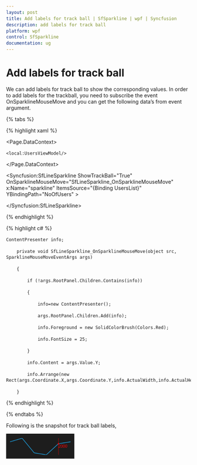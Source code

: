 ```yaml
---
layout: post
title: Add labels for track ball | SfSparkline | wpf | Syncfusion
description: add labels for track ball
platform: wpf
control: SfSparkline
documentation: ug
---
```


# Add labels for track ball

We can add labels for track ball to show the corresponding values. In order to add labels for the trackball, you need to subscribe the event OnSparklineMouseMove and you can get the following data’s from event argument.

{% tabs %}

{% highlight xaml %}

<Page.DataContext>

	<local:UsersViewModel/>

</Page.DataContext>

<Syncfusion:SfLineSparkline ShowTrackBall="True" OnSparklineMouseMove="SfLineSparkline_OnSparklineMouseMove" x:Name="sparkline" ItemsSource="{Binding UsersList}" YBindingPath="NoOfUsers" >

</Syncfusion:SfLineSparkline>

{% endhighlight %}

{% highlight c# %}

    ContentPresenter info;

        private void SfLineSparkline_OnSparklineMouseMove(object src, SparklineMouseMoveEventArgs args)

        {

            if (!args.RootPanel.Children.Contains(info))

            {

                info=new ContentPresenter();

                args.RootPanel.Children.Add(info);

                info.Foreground = new SolidColorBrush(Colors.Red);

                info.FontSize = 25;

            }

            info.Content = args.Value.Y;

            info.Arrange(new Rect(args.Coordinate.X,args.Coordinate.Y,info.ActualWidth,info.ActualHeight));

        }
		
{% endhighlight %}

{% endtabs %}

Following is the snapshot for track ball labels,

![](Add-labels-for-track-ball_images/Add-labels-for-track-ball_img1.png)